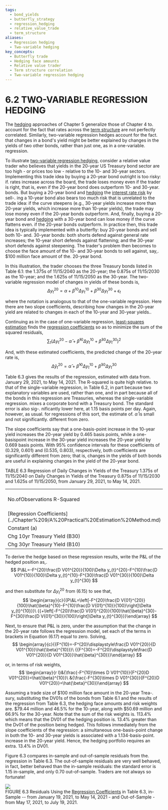 ```yaml
---
tags:
  - bond_yields
  - butterfly_strategy
  - regression_hedging
  - relative_value_trade
  - term_structure
aliases:
  - Regression hedging
  - Two-variable hedging
key_concepts:
  - Butterfly trade
  - Hedging face amounts
  - Relative value trader
  - Term structure correlation
  - Two-variable regression hedging
---
```


# 6.2 TWO-VARIABLE REGRESSION HEDGING  

The [hedging](../Chapter%205/Key%20Rates%20O1s%20Durations%20and%20Hedging.md) approaches of Chapter 5 generalize those of Chapter 4 to. account for the fact that rates across the [term structure](../Chapter%209/The%20Vasicek%20Model.md) are not perfectly correlated. Similarly, two-variable regression hedges account for the fact. that changes in a bond's yield might be better explained by changes in the yields of two other bonds, rather than just one, as in a one-variable. regression.  

To illustrate [two-variable regression hedging](.md), consider a relative value trader who believes that yields in the 20-year US Treasury bond sector are too high - or prices too low - relative to the 10- and 30-year sectors. Implementing this trade idea by buying a 20-year bond outright is too risky: if. rates increase across the board, the trade loses money even if the trader is right, that is, even if the 20-year bond does outperform 10- and 30-year. bonds. But buying a 20-year bond and [hedging](../Chapter%205/Key%20Rates%20O1s%20Durations%20and%20Hedging.md) the [interest rate risk](../../../Fixed%20Income%20Asset%20Pricing/Analysis%20of%20Fixed%20Income%20Securities.md) by sell-. ing a 10-year bond also bears too much risk that is unrelated to the trade idea: if the curve steepens (e.g., 30-year yields increase more than 20-year yields, which increase more than 10-year yields), the trade may lose money even if the 20-year bonds outperform. And, finally, buying a 20-year bond and [hedging](../Chapter%205/Key%20Rates%20O1s%20Durations%20and%20Hedging.md) with a 30-year bond can lose money if the curve flattens even. if the 20-year bonds outperform. In practice then, this trade idea is typically implemented with a butterfly: buy 20-year bonds and sell both 10- and. 30-year bonds: both shorts defend against general rate increases; the 10-year short defends against flattening; and the 30-year short defends against steepening. The trader's problem then becomes to choose the face amount of the 10- and 30-year bonds to sell against, say,. $\$100$ million face amount of the. 20-year bond.  

In this illustration, the trader chooses the three Treasury bonds listed in Table 6.1: the 1.375s of 11/15/2040 as the 20-year; the $0.875\mathrm{s}$ of 11/15/2030 as the 10-year; and the 1.625s of 11/15/2050 as the 30-year. The two-variable regression model of changes in yields of these bonds is,  
$$
\Delta y_{t}^{20}=\alpha+\beta^{10}\Delta y_{t}^{10}+\beta^{30}\Delta y_{t}^{30}+\epsilon_{t}
$$  

where the notation is analogous to that of the one-variable regression. Here there are two slope coefficients, describing how changes in the 20-year yield are related to changes in each of the 10-year and 30-year yields..  

Continuing as in the case of one-variable regression, [least-squares estimation](Level%20Versus%20Change%20Regressions.md) finds the [regression coefficients](../Chapter%209/A%20Practical%20Estimation%20Method.md) so as to minimize the sum of the squared residuals,  
$$
\sum_{t}\left(\Delta y_{t}^{20}-\hat{\alpha}+\hat{\beta}^{10}\Delta y_{t}^{10}+\hat{\beta}^{30}\Delta y_{t}^{30}\right)^{2}
$$  

And, with these estimated coefficients, the predicted change of the 20-year rate is,  
$$
\Delta\hat{y}_{t}^{20}=\hat{\alpha}+\hat{\beta}^{10}\Delta y_{t}^{10}+\hat{\beta}^{30}\Delta y_{t}^{30}
$$  

Table 6.3 gives the results of the regression, estimated with data from. January 29, 2021, to May 14, 2021. The R-squared is quite high relative. to that of the single-variable regression, in Table 6.2, in part because two explanatory variables are used, rather than one, and in part because all of the bonds in this regression are Treasuries, whereas the single-variable regression. mixes a corporate bond with a Treasury bond. The standard error is also sig-. nificantly lower here, at 1.15 basis points per day. Again, however, as usual. for regressions of this sort, the estimate of. $\hat{\alpha}$ is small and not significantly. different from zero.  

The slope coefficients say that a one-basis-point increase in the 10-year yield increases the 20-year yield by 0.465 basis points, while a one-basispoint increase in the 30-year yield increases the 20-year yield by 0.669 basis points. With $95\%$ confidence intervals for these coefficients of (0.329, 0.601) and (0.535, 0.803), respectively, both coefficients are significantly different from zero; that is, changes in the yields of both bonds are useful in explaining changes in the yield of the 20-year bond.  

TABLE 6.3 Regression of Daily Changes in Yields of the Treasury 1.375s of 11/15/2040 on Daily Changes in Yields of the Treasury 0.875s of 11/15/2030 and 1.625s of 11/15/2050, from January 29, 2021, to May 14, 2021.   


<html><body><table><tr><td>No.ofObservations R-Squared</td><td>82 94.7% 1.15</td><td></td></tr><tr><td>[Regression Coefficients](../Chapter%209/A%20Practical%20Estimation%20Method.md)</td><td>Value</td><td>Std.Error</td></tr><tr><td>Constant (a)</td><td>0.019</td><td>0.129</td></tr><tr><td>Chg 10yr Treasury Yield (B30)</td><td>0.465</td><td>0.068</td></tr><tr><td>Chg 30yr Treasury Yield (B10)</td><td>0.669</td><td>0.067</td></tr></table></body></html>  

To derive the hedge based on these regression results, write the $\mathrm{P}\&\mathrm{L}$ of the hedged position as,.  
$$
P\&L=-F^{20}\frac{D V01^{20}}{100}\Delta y_{t}^{20}-F^{10}\frac{D V01^{10}}{100}\Delta y_{t}^{10}-F^{30}\frac{D V01^{30}}{100}\Delta y_{t}^{30}
$$  

and then substitute for $\Delta y_{t}^{20}$ from (6.15) to see that,  
$$
\begin{array}{c}{{P\&L=\left[-F^{20}\frac{D V{01}^{20}}{100}\hat{\beta}^{10}-F^{10}\frac{D V{01}^{10}}{100}\right]\Delta y_{t}^{10}}}\ {{+\left[-F^{20}\frac{D V{01}^{20}}{100}\hat{\beta}^{30}-F^{30}\frac{D V{01}^{30}}{100}\right]\Delta y_{t}^{30}}}\end{array}
$$  

Next, to ensure that $\mathrm{P}\&\mathrm{L}$ is zero, under the assumption that the change in the 20-year rate follows the regression model, set each of the terms in brackets in Equation (6.17) equal to zero. Solving,  
$$
\begin{array}{c}{{F^{10}=-F^{20}\displaystyle\frac{D V01^{20}}{D V01^{10}}\hat{\beta}^{10}}}\ {{F^{30}=-F^{20}\displaystyle\frac{D V01^{20}}{D V01^{30}}\hat{\beta}^{30}}}\end{array}
$$  

or, in terms of risk weights,  
$$
\begin{array}{r l}&{\frac{-F^{10}\times D V01^{10}}{F^{20}D V01^{20}}=\hat{\beta}^{10}}\ &{\frac{-F^{30}\times D V01^{30}}{F^{20}D V01^{20}}=\hat{\beta}^{30}}\end{array}
$$  

Assuming a trade size of $\$100$ million face amount in the 20-year Trea-. sury, substituting the DV01s of the bonds from Table 6.1 and the results of the regression from Table 6.3, the hedging face amounts and risk weights are. $\$79.44$ million and $46.5\%$ for the 10-year, along with $\$50.69$ million and $66.9\%$ for the 30-year. Note that the sum of the risk weights is. $113.4\%$ which means that the DV01 of the hedging position is. $13.4\%$ greater than the Dv01 of the position being hedged. This follows immediately from the slope coefficients of the regression: a simultaneous one-basis-point change in both the 10- and 30-year yields is associated with a 1.134-basis-point. increase in the 20-year yield. Hence, the hedging portfolio requires an extra. $13.4\%$ in DV01.  

Figure 6.3 compares in-sample and out-of-sample residuals from the. regression in Table 6.3. The out-of-sample residuals are very well behaved, in fact, better behaved than the in-sample residuals: the standard error is 1.15 in-sample, and only 0.70 out-of-sample. Traders are not always so fortunate!  

![](9236e12cd1b5f7f45bd6b22d444a5dc60880a8c50377d83e6aeb9590347f42be.jpg)  
FIGURE 6.3 Residuals Using the [Regression Coefficients](../Chapter%209/A%20Practical%20Estimation%20Method.md) in Table 6.3, in-Sample -- from January 19, 2021, to May 14, 2021 - and Out-of-Sample - from May 17, 2021, to July 19, 2021.  
